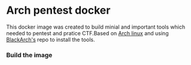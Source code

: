 # Arch pentest docker
This docker image was created to build minial and important tools which needed to pentest and pratice CTF.Based on [Arch linux](https://www.archlinux.org/) and using [BlackArch's](https://blackarch.org/) repo to install the tools.

### Build the image
